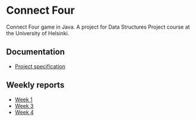 # Connect Four

Connect Four game in Java. A project for Data Structures Project course at the University of Helsinki.

## Documentation
- [Project specification](https://github.com/alanenpa/Connect-Four/blob/main/Documentation/Specs.md)

## Weekly reports
- [Week 1](https://github.com/alanenpa/Connect-Four/blob/main/Documentation/Reports/Weekly_report_1.md)
- [Week 3](https://github.com/alanenpa/Connect-Four/blob/main/Documentation/Reports/Weekly_report_3.md)
- [Week 4](https://github.com/alanenpa/Connect-Four/blob/main/Documentation/Reports/Weekly_report_4.md)
